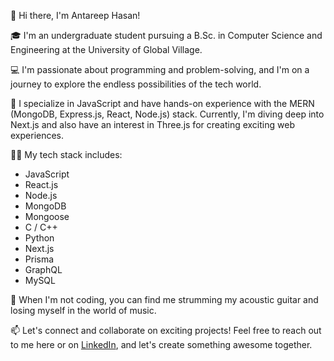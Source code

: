 👋 Hi there, I'm Antareep Hasan!

🎓 I'm an undergraduate student pursuing a B.Sc. in Computer Science and Engineering at the University of Global Village.

💻 I'm passionate about programming and problem-solving, and I'm on a journey to explore the endless possibilities of the tech world.

🚀 I specialize in JavaScript and have hands-on experience with the MERN (MongoDB, Express.js, React, Node.js) stack. Currently, I'm diving deep into Next.js and also have an interest in Three.js for creating exciting web experiences.

👨‍💻 My tech stack includes:
   - JavaScript
   - React.js
   - Node.js
   - MongoDB
   - Mongoose
   - C / C++
   - Python
   - Next.js
   - Prisma
   - GraphQL
   - MySQL

🎸 When I'm not coding, you can find me strumming my acoustic guitar and losing myself in the world of music.

📫 Let's connect and collaborate on exciting projects! Feel free to reach out to me here or on [LinkedIn](https://www.linkedin.com/in/antareep-hasan/), and let's create something awesome together.

